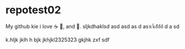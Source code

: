 # repotest02
My github kie 
i love :coffee: :pizza:, and :dancer:.
sljkdhaklsd
asd
 asd
  as d
   asาเา่้เอ้่้อ้่อ้่
   d a
   sd 
   
k.hljk jklh h bjk 
jkhjkl2325323
gkjhk
 zxf sdf
